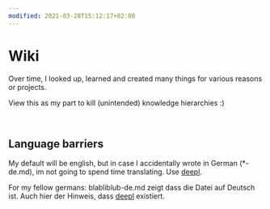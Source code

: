 ```yaml
---
modified: 2021-03-28T15:12:17+02:00
---
```


# Wiki

Over time, I looked up, learned and created many things for various reasons or projects.

View this as my part to kill (unintended) knowledge hierarchies :)

<br>

## Language barriers
My default will be english, but in case I accidentally wrote in German (*-de.md), im not going to spend time translating. Use [deepl](deepl.com).

For my fellow germans: blabliblub-de.md zeigt dass die Datei auf Deutsch ist. Auch hier der Hinweis, dass [deepl](deepl.com) existiert.